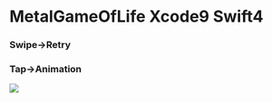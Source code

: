 # MetalGameOfLife Xcode9 Swift4

### Swipe->Retry

### Tap->Animation

![](https://github.com/daisukenagata/MetalGameOfLife/blob/master/Gif/Metal.gif?raw=true)
